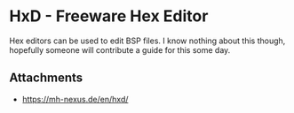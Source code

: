 # HxD - Freeware Hex Editor

Hex editors can be used to edit BSP files. I know nothing about this though, hopefully someone will contribute a guide for this some day.

## Attachments

- https://mh-nexus.de/en/hxd/
